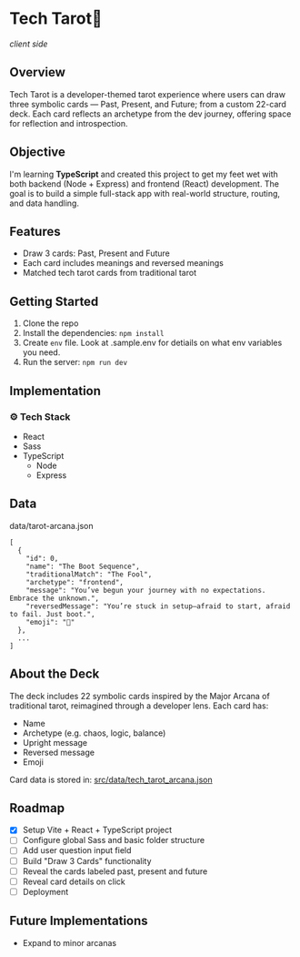 # Tech Tarot🔮

_client side_

## Overview

Tech Tarot is a developer-themed tarot experience where users can draw three symbolic cards — Past, Present, and Future; from a custom 22-card deck. Each card reflects an archetype from the dev journey, offering space for reflection and introspection.

## Objective

I'm learning **TypeScript** and created this project to get my feet wet with both backend (Node + Express) and frontend (React) development. The goal is to build a simple full-stack app with real-world structure, routing, and data handling.

## Features

- Draw 3 cards: Past, Present and Future
- Each card includes meanings and reversed meanings
- Matched tech tarot cards from traditional tarot

## Getting Started

1. Clone the repo
2. Install the dependencies: `npm install`
3. Create `env` file. Look at .sample.env for detiails on what env variables you need.
4. Run the server: `npm run dev`

## Implementation

### ⚙️ Tech Stack

- React
- Sass
- TypeScript
  - Node
  - Express

## Data

data/tarot-arcana.json

```
[
  {
    "id": 0,
    "name": "The Boot Sequence",
    "traditionalMatch": "The Fool",
    "archetype": "frontend",
    "message": "You’ve begun your journey with no expectations. Embrace the unknown.",
    "reversedMessage": "You’re stuck in setup—afraid to start, afraid to fail. Just boot.",
    "emoji": "🧭"
  },
  ...
]
```

## About the Deck

The deck includes 22 symbolic cards inspired by the Major Arcana of traditional tarot, reimagined through a developer lens. Each card has:

- Name
- Archetype (e.g. chaos, logic, balance)
- Upright message
- Reversed message
- Emoji

Card data is stored in:
[src/data/tech_tarot_arcana.json](./src/data/tarot-arcana.json)

## Roadmap

- [x] Setup Vite + React + TypeScript project
- [ ] Configure global Sass and basic folder structure
- [ ] Add user question input field
- [ ] Build "Draw 3 Cards" functionality
- [ ] Reveal the cards labeled past, present and future
- [ ] Reveal card details on click
- [ ] Deployment

## Future Implementations

- Expand to minor arcanas

